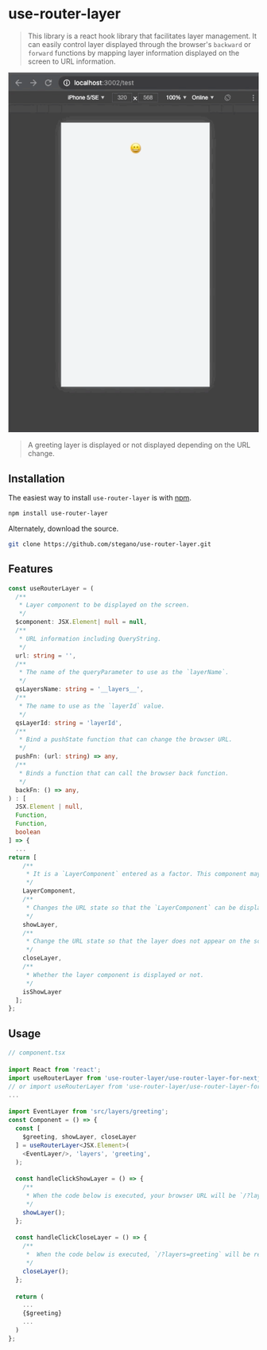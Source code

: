 # use-router-layer
> This library is a react hook library that facilitates layer management. It can easily control layer displayed through the browser's `backward` or `forward` functions by mapping layer information displayed on the screen to URL information.

![Example](samples/screenshot.gif)
> A greeting layer is displayed or not displayed depending on the URL change.

## Installation

The easiest way to install `use-router-layer` is with [npm](https://www.npmjs.com/package/use-router-layer).

```bash
npm install use-router-layer
```

Alternately, download the source.

```bash
git clone https://github.com/stegano/use-router-layer.git
```

## Features
```ts
const useRouterLayer = (
  /**
   * Layer component to be displayed on the screen.
   */
  $component: JSX.Element| null = null,
  /**
   * URL information including QueryString.
   */
  url: string = '',
  /**
   * The name of the queryParameter to use as the `layerName`.
   */
  qsLayersName: string = '__layers__',
  /**
   * The name to use as the `layerId` value.
   */
  qsLayerId: string = 'layerId',
  /**
   * Bind a pushState function that can change the browser URL.
   */
  pushFn: (url: string) => any,
  /**
   * Binds a function that can call the browser back function.
   */
  backFn: () => any,
) : [
  JSX.Element | null,
  Function,
  Function,
  boolean
] => {
  ...
return [
    /**
     * It is a `LayerComponent` entered as a factor. This component may or may not be displayed depending on the URL state.
     */
    LayerComponent, 
    /**
     * Changes the URL state so that the `LayerComponent` can be displayed on the screen.
     */
    showLayer, 
    /**
     * Change the URL state so that the layer does not appear on the screen.
     */
    closeLayer, 
    /**
     * Whether the layer component is displayed or not.
     */
    isShowLayer
  ];
};
```

## Usage
```ts
// component.tsx

import React from 'react';
import useRouterLayer from 'use-router-layer/use-router-layer-for-nextjs'
// or import useRouterLayer from 'use-router-layer/use-router-layer-for-react';
...

import EventLayer from 'src/layers/greeting';
const Component = () => {
  const [
    $greeting, showLayer, closeLayer
  ] = useRouterLayer<JSX.Element>(
    <EventLayer/>, 'layers', 'greeting',
  );

  const handleClickShowLayer = () => {
    /**
     * When the code below is executed, your browser URL will be `/?layers=greeting` and the `GreetingLayer` component displayed.
     */
    showLayer();
  };

  const handleClickCloseLayer = () => {
    /**
     *  When the code below is executed, `/?layers=greeting` will be removed from your browser URL, and `GreetingLayer` component will not be displayed.
     */
    closeLayer();
  };

  return (
    ...
    {$greeting}
    ...
  )
};
```
